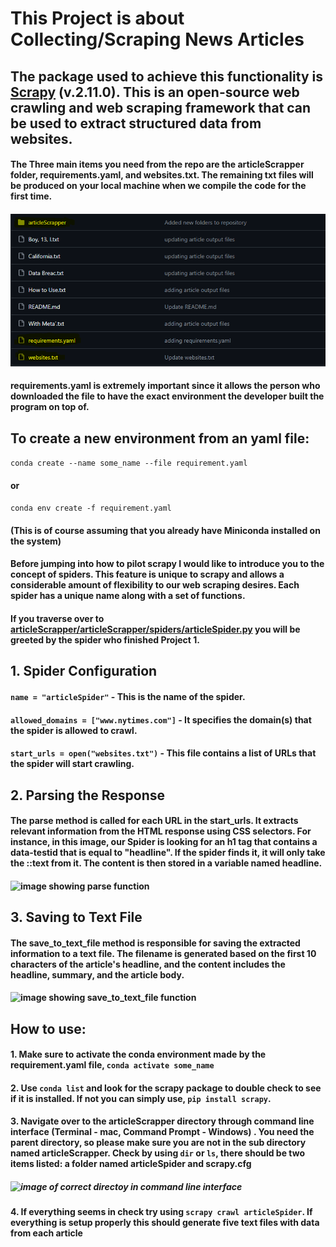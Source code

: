 # This Project is about Collecting/Scraping News Articles
## The package used to achieve this functionality is [Scrapy](https://scrapy.org/) (v.2.11.0). This is an open-source web crawling and web scraping framework that can be used to extract structured data from websites. 
#### The Three main items you need from the repo are the articleScrapper folder, requirements.yaml, and websites.txt. The remaining txt files will be produced on your local machine when we compile the code for the first time.
#### <img src="images/Screenshot%202024-01-29%20182004.png" alt="image of the repo with elements highlighted in yellow"/>
#### requirements.yaml is extremely important since it allows the person who downloaded the file to have the exact environment the developer built the program on top of.  

## To create a new environment from an yaml file:
```conda create --name some_name --file requirement.yaml```
#### or
```conda env create -f requirement.yaml```
#### (This is of course assuming that you already have Miniconda installed on the system)

#### Before jumping into how to pilot scrapy I would like to introduce you to the concept of spiders. This feature is unique to scrapy and allows a considerable amount of flexibility to our web scraping desires. Each spider has a unique name along with a set of functions. 

#### If you traverse over to [articleScrapper/articleScrapper/spiders/articleSpider.py](https://github.com/Tearever/ScrapingTheeWeb/blob/main/articleScrapper/articleScrapper/spiders/articleSpider.py) you will be greeted by the spider who finished Project 1. 

## 1. Spider Configuration

#### ```name = "articleSpider"``` - This is the name of the spider.
#### ```allowed_domains = ["www.nytimes.com"]``` - It specifies the domain(s) that the spider is allowed to crawl.
#### ```start_urls = open("websites.txt")``` - This file contains a list of URLs that the spider will start crawling.

## 2. Parsing the Response
#### The parse method is called for each URL in the start_urls. It extracts relevant information from the HTML response using CSS selectors. For instance, in this image, our Spider is looking for an h1 tag that contains a data-testid that is equal to "headline". If the spider finds it, it will only take the ::text from it. The content is then stored in a variable named headline. 
#### <img src="images/Screenshot%202024-01-30%20194459.png" alt="image showing parse function"/>

## 3. Saving to Text File
#### The save_to_text_file method is responsible for saving the extracted information to a text file. The filename is generated based on the first 10 characters of the article's headline, and the content includes the headline, summary, and the article body.
#### <img src="images/Screenshot%202024-01-30%20195110.png" alt="image showing save_to_text_file function"/>

## How to use:
#### 1. Make sure to activate the conda environment made by the requirement.yaml file, ```conda activate some_name```
#### 2. Use ```conda list``` and look for the scrapy package to double check to see if it is installed. If not you can simply use, ```pip install scrapy```.
#### 3. Navigate over to the articleScrapper directory through command line interface (Terminal - mac, Command Prompt - Windows) . You need the parent directory, so please make sure you are not in the sub directory named articleScrapper. Check by using ```dir``` or ```ls```, there should be two items listed: a folder named articleSpider and scrapy.cfg
##### <img src="images/Screenshot%202024-02-10%20154936.png" alt="image of correct directoy in command line interface"/>
#### 4. If everything seems in check try using ```scrapy crawl articleSpider```. If everything is setup properly this should generate five text files with data from each article
